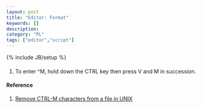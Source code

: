 ```yaml
---
layout: post
title: "Editor: Format"
keywords: []
description: 
category: "PL"
tags: ["editor","script"]
---
```

{% include JB/setup %}

####
1. To enter ^M, hold down the CTRL key then press V and M in succession.


#### Reference
1. [Remove CTRL-M characters from a file in UNIX](https://its.ucsc.edu/unix-timeshare/tutorials/clean-ctrl-m.html)
